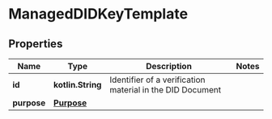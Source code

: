 
# ManagedDIDKeyTemplate

## Properties
Name | Type | Description | Notes
------------ | ------------- | ------------- | -------------
**id** | **kotlin.String** | Identifier of a verification material in the DID Document | 
**purpose** | [**Purpose**](Purpose.md) |  | 



